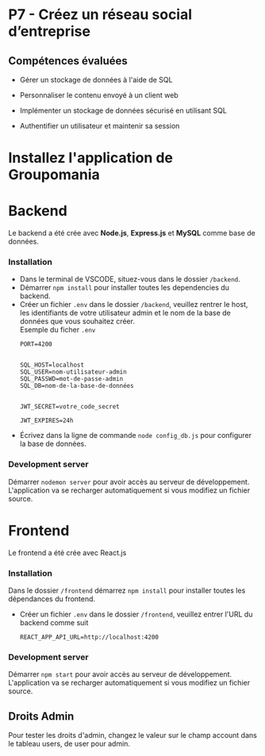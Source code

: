 # P7 - Créez un réseau social d’entreprise

## Compétences évaluées

-   Gérer un stockage de données à l'aide de SQL

-   Personnaliser le contenu envoyé à un client web

-   Implémenter un stockage de données sécurisé en utilisant SQL

-   Authentifier un utilisateur et maintenir sa session

# Installez l'application de Groupomania

# Backend

Le backend a été crée avec **Node.js**, **Express.js** et **MySQL** comme base de données.
<br />

### Installation

-   Dans le terminal de VSCODE, situez-vous dans le dossier `/backend`.
    <br />
-   Démarrer `npm install` pour installer toutes les dependencies du backend.
    <br />
-   Créer un fichier `.env` dans le dossier `/backend`, veuillez rentrer le host, les identifiants de votre utilisateur admin et le nom de la base de données que vous souhaitez créer.
    <br />
    Esemple du ficher `.env`
    ```
    PORT=4200


    SQL_HOST=localhost
    SQL_USER=nom-utilisateur-admin
    SQL_PASSWD=mot-de-passe-admin
    SQL_DB=nom-de-la-base-de-données


    JWT_SECRET=votre_code_secret

    JWT_EXPIRES=24h
    ```
-   Écrivez dans la ligne de commande `node config_db.js` pour configurer la base de données.

### Development server

Démarrer `nodemon server` pour avoir accès au serveur de développement. L'application va se recharger automatiquement si vous modifiez un fichier source.

# Frontend

Le frontend a été crée avec React.js

### Installation

Dans le dossier `/frontend` démarrez `npm install` pour installer toutes les dépendances du frontend.
    <br />
-   Créer un fichier `.env` dans le dossier `/frontend`, veuillez entrer l'URL du backend comme suit
    <br />
    ```
    REACT_APP_API_URL=http://localhost:4200
    ```

### Development server

Démarrer `npm start` pour avoir accès au serveur de développement. L'application va se recharger automatiquement si vous modifiez un fichier source.

## Droits Admin

Pour tester les droits d'admin, changez le valeur sur le champ account dans le tableau users, de user pour admin.
